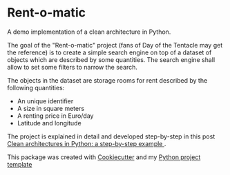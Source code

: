 # Rent-o-matic

A demo implementation of a clean architecture in Python.

The goal of the "Rent-o-matic" project (fans of Day of the Tentacle may get the reference) is to create a simple search engine on top of a dataset of objects which are described by some quantities. The search engine shall allow to set some filters to narrow the search.

The objects in the dataset are storage rooms for rent described by the following quantities:

* An unique identifier
* A size in square meters
* A renting price in Euro/day
* Latitude and longitude

The project is explained in detail and developed step-by-step in this post [Clean architectures in Python: a step-by-step example
](https://www.thedigitalcatonline.com/blog/2016/11/14/clean-architectures-in-python-a-step-by-step-example/).


This package was created with [Cookiecutter](https://github.com/audreyr/cookiecutter) and my [Python project template](https://github.com/lgiordani/cookiecutter-pypackage)

